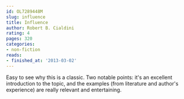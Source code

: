 ```yaml
---
id: OL7289448M
slug: influence
title: Influence
author: Robert B. Cialdini
rating: 4
pages: 320
categories:
- non-fiction
reads:
- finished_at: '2013-03-02'
---
```

Easy to see why this is a classic. Two notable points: it's an excellent introduction to the topic, and the examples (from literature and author's experience) are really relevant and entertaining.
